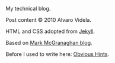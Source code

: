 My technical blog.

Post content &copy; 2010 Alvaro Videla.

HTML and CSS adopted from [Jekyll](http://github.com/mojombo/jekyll).

Based on [Mark McGranaghan blog](http://github.com/mmcgrana/mmcgrana.github.com).

Before I used to write here: [Obvious Hints](http://obvioushints.blogspot.com/).